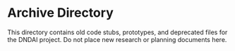 # Archive Directory

This directory contains old code stubs, prototypes, and deprecated files for the DNDAI project. Do not place new research or planning documents here.
